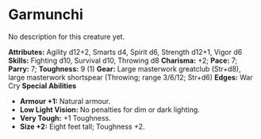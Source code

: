 # Garmunchi

No description for this creature yet.

**Attributes:** Agility d12+2, Smarts d4, Spirit d6, Strength d12+1,
Vigor d6
**Skills:** Fighting d10, Survival d10, Throwing d8
**Charisma:** +2; **Pace:** 7; **Parry:** 7; **Toughness:** 9 (1)
**Gear:** Large masterwork greatclub (Str+d8), large masterwork
shortspear (Throwing; range 3/6/12; Str+d6)
**Edges:** War Cry
**Special Abilities**

- **Armour +1:** Natural armour.
- **Low Light Vision:** No penalties for dim or dark lighting.
- **Very Tough:** +1 Toughness.
- **Size +2:** Eight feet tall; Toughness +2.
